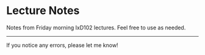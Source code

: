 # Lecture Notes

Notes from Friday morning IxD102 lectures. Feel free to use as needed. 

* * * 

If you notice any errors, please let me know!
